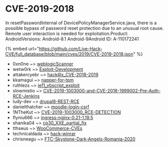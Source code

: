 # CVE-2019-2018

In resetPasswordInternal of DevicePolicyManagerService.java, there is a possible bypass of password reset protection due to an unusual root cause. Remote user interaction is needed for exploitation.Product: AndroidVersions: Android-8.1 Android-9Android ID: A-110172241

{% embed url="https://github.com/Live-Hack-CVE/full_database/blob/main/cves/2019/CVE-2019-2018.json" %}


* 0xn0ne ~> [weblogicScanner](https://www.alice-snow.ru/2019/database/cve-2019-2018/weblogicscanner-0xn0ne)
* wetw0rk ~> [Exploit-Development](https://www.alice-snow.ru/2019/database/cve-2019-2018/exploit-development-wetw0rk)
* attakercyebr ~> [hack4lx_CVE-2018-2019](https://www.alice-snow.ru/2019/database/cve-2019-2018/hack4lx_cve-2018-2019-attakercyebr)
* kkamagui ~> [napper-for-tpm](https://www.alice-snow.ru/2019/database/cve-2019-2018/napper-for-tpm-kkamagui)
* ruthlezs ~> [ie11_vbscript_exploit](https://www.alice-snow.ru/2019/database/cve-2019-2018/ie11_vbscript_exploit-ruthlezs)
* slowmistio ~> [CVE-2019-1003000-and-CVE-2018-1999002-Pre-Auth-RCE-Jenkins](https://www.alice-snow.ru/2019/database/cve-2019-2018/cve-2019-1003000-and-cve-2018-1999002-pre-auth-rce-jenkins-slowmistio)
* ludy-dev ~> [drupal8-REST-RCE](https://www.alice-snow.ru/2019/database/cve-2019-2018/drupal8-rest-rce-ludy-dev)
* danielthatcher ~> [moodle-login-csrf](https://www.alice-snow.ru/2019/database/cve-2019-2018/moodle-login-csrf-danielthatcher)
* 1NTheKut ~> [CVE-2019-1003000_RCE-DETECTION](https://www.alice-snow.ru/2019/database/cve-2019-2018/cve-2019-1003000_rce-detection-1nthekut)
* flyniu666 ~> [ingress-nginx-0.21-1.19.5](https://www.alice-snow.ru/2019/database/cve-2019-2018/ingress-nginx-0.21-1.19.5-flyniu666)
* shanika04 ~> [cp30_XXE_partial_fix](https://www.alice-snow.ru/2019/database/cve-2019-2018/cp30_xxe_partial_fix-shanika04)
* tthseus ~> [WooCommerce-CVEs](https://www.alice-snow.ru/2019/database/cve-2019-2018/woocommerce-cves-tthseus)
* technicaldada ~> [hack-winrar](https://www.alice-snow.ru/2019/database/cve-2019-2018/hack-winrar-technicaldada)
* chrisneagu ~> [FTC-Skystone-Dark-Angels-Romania-2020](https://www.alice-snow.ru/2019/database/cve-2019-2018/ftc-skystone-dark-angels-romania-2020-chrisneagu)